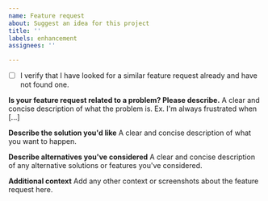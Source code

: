 ```yaml
---
name: Feature request
about: Suggest an idea for this project
title: ''
labels: enhancement
assignees: ''

---
```


- [ ]  I verify that I have looked for a similar feature request already and have not found one.

**Is your feature request related to a problem? Please describe.**
A clear and concise description of what the problem is. Ex. I'm always frustrated when [...]

**Describe the solution you'd like**
A clear and concise description of what you want to happen.

**Describe alternatives you've considered**
A clear and concise description of any alternative solutions or features you've considered.

**Additional context**
Add any other context or screenshots about the feature request here.
